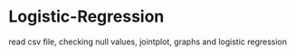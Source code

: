 # Logistic-Regression
read csv file, checking null values, jointplot, graphs and logistic regression

